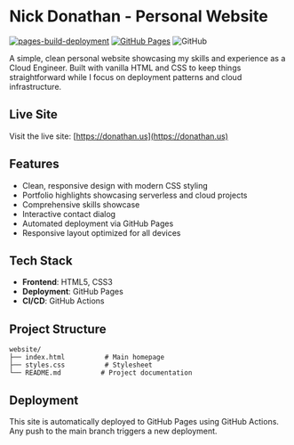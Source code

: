 # Nick Donathan - Personal Website

[![pages-build-deployment](https://github.com/ndonathan/website/actions/workflows/pages/pages-build-deployment/badge.svg)](https://github.com/ndonathan/website/actions/workflows/pages/pages-build-deployment)
[![GitHub Pages](https://img.shields.io/badge/GitHub%20Pages-ndonathan.github.io-blue)](https://ndonathan.github.io)
![GitHub](https://img.shields.io/badge/GitHub-ndonathan-lightgrey)

A simple, clean personal website showcasing my skills and experience as a Cloud Engineer. Built with vanilla HTML and CSS to keep things straightforward while I focus on deployment patterns and cloud infrastructure.

## Live Site

Visit the live site: [https://donathan.us](https://donathan.us)

## Features

- Clean, responsive design with modern CSS styling
- Portfolio highlights showcasing serverless and cloud projects
- Comprehensive skills showcase
- Interactive contact dialog
- Automated deployment via GitHub Pages
- Responsive layout optimized for all devices

## Tech Stack

- **Frontend**: HTML5, CSS3
- **Deployment**: GitHub Pages
- **CI/CD**: GitHub Actions

## Project Structure

```text
website/
├── index.html          # Main homepage
├── styles.css          # Stylesheet
└── README.md          # Project documentation
```

## Deployment

This site is automatically deployed to GitHub Pages using GitHub Actions. Any push to the main branch triggers a new deployment.
